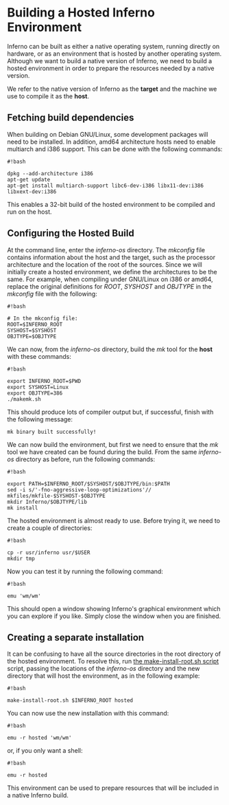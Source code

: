 # Building a Hosted Inferno Environment

Inferno can be built as either a native operating system, running directly on hardware, or as an environment
that is hosted by another operating system. Although we want to build a native version of Inferno, we need to
build a hosted environment in order to prepare the resources needed by a native version.

We refer to the native version of Inferno as the **target** and the machine we use to compile it as the
**host**.

## Fetching build dependencies

When building on Debian GNU/Linux, some development packages will need to be installed. In addition, amd64
architecture hosts need to enable multiarch and i386 support. This can be done with the following commands:
```
#!bash

dpkg --add-architecture i386
apt-get update
apt-get install multiarch-support libc6-dev-i386 libx11-dev:i386 libxext-dev:i386
```

This enables a 32-bit build of the hosted environment to be compiled and run on the host.

## Configuring the Hosted Build

At the command line, enter the *inferno-os* directory. The *mkconfig* file contains information about the
host and the target, such as the processor architecture and the location of the root of the sources.
Since we will initially create a hosted environment, we define the architectures to be the same. For example,
when compiling under GNU/Linux on i386 or amd64, replace the original definitions for *ROOT*, *SYSHOST* and *OBJTYPE* in the *mkconfig* file with the following:
```
#!bash

# In the mkconfig file:
ROOT=$INFERNO_ROOT
SYSHOST=$SYSHOST
OBJTYPE=$OBJTYPE
```

We can now, from the *inferno-os* directory, build the *mk* tool for the **host** with these commands:
```
#!bash

export INFERNO_ROOT=$PWD
export SYSHOST=Linux
export OBJTYPE=386
./makemk.sh
```

This should produce lots of compiler output but, if successful, finish with the following message:
```
mk binary built successfully!
```

We can now build the environment, but first we need to ensure that the *mk* tool we have created can be found
during the build. From the same *inferno-os* directory as before, run the following commands:
```
#!bash

export PATH=$INFERNO_ROOT/$SYSHOST/$OBJTYPE/bin:$PATH
sed -i s/'-fno-aggressive-loop-optimizations'// mkfiles/mkfile-$SYSHOST-$OBJTYPE
mkdir Inferno/$OBJTYPE/lib
mk install
```
The hosted environment is almost ready to use. Before trying it, we need to create a couple of directories:
```
#!bash

cp -r usr/inferno usr/$USER
mkdir tmp
```

Now you can test it by running the following command:
```
#!bash

emu 'wm/wm'
```

This should open a window showing Inferno's graphical environment which you can explore if you like. Simply
close the window when you are finished.

## Creating a separate installation

It can be confusing to have all the source directories in the root directory of the hosted environment.
To resolve this, run [the make-install-root.sh script](tools/make-install-root.sh)
script, passing the locations of the *inferno-os* directory and the new
directory that will host the environment, as in the following example:
```
#!bash

make-install-root.sh $INFERNO_ROOT hosted
```

You can now use the new installation with this command:
```
#!bash

emu -r hosted 'wm/wm'
```
or, if you only want a shell:
```
#!bash

emu -r hosted
```

This environment can be used to prepare resources that will be included in a native Inferno build.
